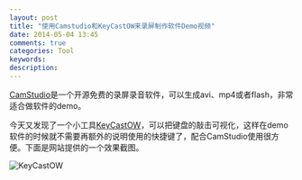 ```yaml
---
layout: post
title: "使用Camstudio和KeyCastOW来录屏制作软件Demo视频"
date: 2014-05-04 13:45
comments: true
categories: Tool
keywords: 
description: 
---
```

[CamStudio](http://camstudio.org/)是一个开源免费的录屏录音软件，可以生成avi、mp4或者flash，非常适合做软件的demo。

今天又发现了一个小工具[KeyCastOW](https://brookhong.github.io/2014/04/28/keycast-on-windows.html)，可以把键盘的敲击可视化，这样在demo软件的时候就不需要再额外的说明使用的快捷键了，配合CamStudio使用很方便。下面是网站提供的一个效果截图。

![KeyCastOW](http://drp.io/files/5357c687a659a.gif)